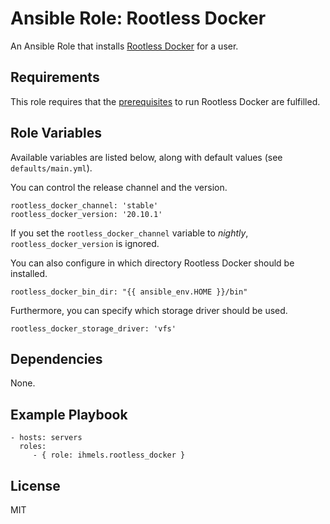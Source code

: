 Ansible Role: Rootless Docker
=============================

An Ansible Role that installs [Rootless Docker][1] for a user.

Requirements
------------

This role requires that the [prerequisites][2] to run Rootless Docker are fulfilled.

Role Variables
--------------

Available variables are listed below, along with default values (see `defaults/main.yml`).

You can control the release channel and the version.

    rootless_docker_channel: 'stable'
    rootless_docker_version: '20.10.1'

If you set the `rootless_docker_channel` variable to _nightly_, `rootless_docker_version` is ignored.

You can also configure in which directory Rootless Docker should be installed.

    rootless_docker_bin_dir: "{{ ansible_env.HOME }}/bin"

Furthermore, you can specify which storage driver should be used.

    rootless_docker_storage_driver: 'vfs'

Dependencies
------------

None.

Example Playbook
----------------

    - hosts: servers
      roles:
         - { role: ihmels.rootless_docker }

License
-------

MIT

[1]: https://docs.docker.com/engine/security/rootless/
[2]: https://docs.docker.com/engine/security/rootless/#prerequisites
